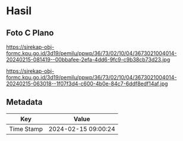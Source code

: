 # Hasil

## Foto C Plano

https://sirekap-obj-formc.kpu.go.id/3d19/pemilu/ppwp/36/73/02/10/04/3673021004014-20240215-081419--00bbafee-2efa-4dd6-9fc9-c9b38cb73d23.jpg

https://sirekap-obj-formc.kpu.go.id/3d19/pemilu/ppwp/36/73/02/10/04/3673021004014-20240215-063018--1f07f3d4-c600-4b0e-84c7-6ddf8edf14af.jpg


## Metadata

| Key        | Value               |
| ---------- | ------------------- |
| Time Stamp | 2024-02-15 09:00:24 |



